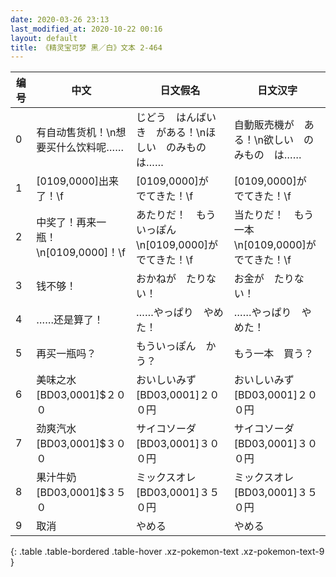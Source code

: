 ```yaml
---
date: 2020-03-26 23:13
last_modified_at: 2020-10-22 00:16
layout: default
title: 《精灵宝可梦 黑／白》文本 2-464
---
```

| 编号 | 中文 | 日文假名 | 日文汉字 |
| ---- | ---- | ---- | --- |
| 0 | 有自动售货机！\n想要买什么饮料呢…… | じどう　はんばいき　がある！\nほしい　のみもの　は…… | 自動販売機が　ある！\n欲しい　のみもの　は…… |
| 1 | [0109,0000]出来了！\f | [0109,0000]が　でてきた！\f | [0109,0000]が　でてきた！\f |
| 2 | 中奖了！再来一瓶！\n[0109,0000]！\f | あたりだ！　もういっぽん\n[0109,0000]が　でてきた！\f | 当たりだ！　もう一本\n[0109,0000]が　でてきた！\f |
| 3 | 钱不够！ | おかねが　たりない！ | お金が　たりない！ |
| 4 | ……还是算了！ | ……やっぱり　やめた！ | ……やっぱり　やめた！ |
| 5 | 再买一瓶吗？ | もういっぽん　かう？ | もう一本　買う？ |
| 6 | 美味之水[BD03,0001]$２００ | おいしいみず[BD03,0001]２００円 | おいしいみず[BD03,0001]２００円 |
| 7 | 劲爽汽水[BD03,0001]$３００ | サイコソーダ[BD03,0001]３００円 | サイコソーダ[BD03,0001]３００円 |
| 8 | 果汁牛奶[BD03,0001]$３５０ | ミックスオレ[BD03,0001]３５０円 | ミックスオレ[BD03,0001]３５０円 |
| 9 | 取消 | やめる | やめる |
{: .table .table-bordered .table-hover .xz-pokemon-text .xz-pokemon-text-9 }